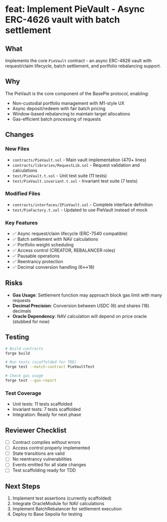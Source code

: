 # feat: Implement PieVault - Async ERC-4626 vault with batch settlement

## What
Implements the core `PieVault` contract - an async ERC-4626 vault with request/claim lifecycle, batch settlement, and portfolio rebalancing support.

## Why
The PieVault is the core component of the BasePie protocol, enabling:
- Non-custodial portfolio management with M1-style UX
- Async deposit/redeem with fair batch pricing
- Window-based rebalancing to maintain target allocations
- Gas-efficient batch processing of requests

## Changes
### New Files
- `contracts/PieVault.sol` - Main vault implementation (470+ lines)
- `contracts/libraries/RequestLib.sol` - Request validation and calculations
- `test/PieVault.t.sol` - Unit test suite (11 tests)
- `test/PieVault.invariant.t.sol` - Invariant test suite (7 tests)

### Modified Files
- `contracts/interfaces/IPieVault.sol` - Complete interface definition
- `test/PieFactory.t.sol` - Updated to use PieVault instead of mock

### Key Features
- ✅ Async request/claim lifecycle (ERC-7540 compatible)
- ✅ Batch settlement with NAV calculations
- ✅ Portfolio weight scheduling
- ✅ Access control (CREATOR, REBALANCER roles)
- ✅ Pausable operations
- ✅ Reentrancy protection
- ✅ Decimal conversion handling (6↔18)

## Risks
- **Gas Usage**: Settlement function may approach block gas limit with many requests
- **Decimal Precision**: Conversion between USDC (6) and shares (18) decimals
- **Oracle Dependency**: NAV calculation will depend on price oracle (stubbed for now)

## Testing
```bash
# Build contracts
forge build

# Run tests (scaffolded for TDD)
forge test --match-contract PieVaultTest

# Check gas usage
forge test --gas-report
```

### Test Coverage
- Unit tests: 11 tests scaffolded
- Invariant tests: 7 tests scaffolded
- Integration: Ready for next phase

## Reviewer Checklist
- [ ] Contract compiles without errors
- [ ] Access control properly implemented
- [ ] State transitions are valid
- [ ] No reentrancy vulnerabilities
- [ ] Events emitted for all state changes
- [ ] Test scaffolding ready for TDD

## Next Steps
1. Implement test assertions (currently scaffolded)
2. Integrate OracleModule for NAV calculations
3. Implement BatchRebalancer for settlement execution
4. Deploy to Base Sepolia for testing